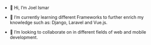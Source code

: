 - 👋 Hi, I’m Joel Ismar


- 🌱 I’m currently learning different Frameworks to further enrich my knowledge such as: Django, Laravel and Vue.js.
- 💞️ I’m looking to collaborate on in different fields of web and mobile development.

<!---
j0t4ku/j0t4ku is a ✨ special ✨ repository because its `README.md` (this file) appears on your GitHub profile.
You can click the Preview link to take a look at your changes.
--->
